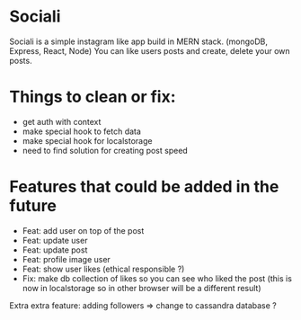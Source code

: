 # Sociali
Sociali is a simple instagram like app build in MERN stack. (mongoDB, Express, React, Node)
You can like users posts and create, delete your own posts.


# Things to clean or fix:
- get auth with context
- make special hook to fetch data
- make special hook for localstorage
- need to find solution for creating post speed


# Features that could be added in the future
- Feat: add user on top of the post
- Feat: update user
- Feat: update post
- Feat: profile image user
- Feat: show user likes (ethical responsible ?)
- Fix: make db collection of likes so you can see who liked the post (this is now in localstorage so in other browser will be a different result)

Extra extra feature: adding followers => change to cassandra database ?
